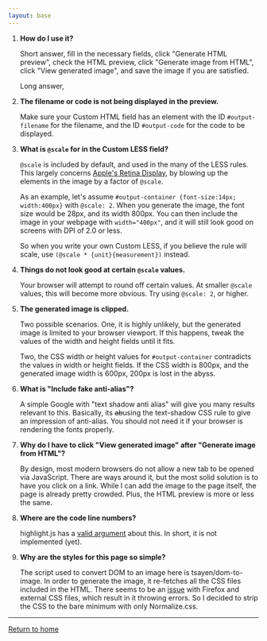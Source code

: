 ```yaml
---
layout: base
---
```


1. **How do I use it?**
   
   Short answer, fill in the necessary fields, click "Generate HTML preview", check the HTML preview, click "Generate image from HTML", click "View generated image", and save the image if you are satisfied.
   
   Long answer, 

1. **The filename or code is not being displayed in the preview.**
   
   Make sure your Custom HTML field has an element with the ID `#output-filename` for the filename, and the ID `#output-code` for the code to be displayed.

1. **What is `@scale` for in the Custom LESS field?**
   
   `@scale` is included by default, and used in the many of the LESS rules. This largely concerns [Apple's Retina Display](https://en.wikipedia.org/wiki/Retina_Display), by blowing up the elements in the image by a factor of `@scale`.
   
   As an example, let's assume `#output-container {font-size:14px; width:400px}` with `@scale: 2`. When you generate the image, the font size would be 28px, and its width 800px. You can then include the image in your webpage with `width="400px"`, and it will still look good on screens with DPI of 2.0 or less.
   
   So when you write your own Custom LESS, if you believe the rule will scale, use `(@scale * {unit}{measurement})` instead.

1. **Things do not look good at certain `@scale` values.**
   
   Your browser will attempt to round off certain values. At smaller `@scale` values, this will become more obvious. Try using `@scale: 2`, or higher.

1. **The generated image is clipped.**
   
   Two possible scenarios. One, it is highly unlikely, but the generated image is limited to your browser viewport. If this happens, tweak the values of the width and height fields until it fits.
   
   Two, the CSS width or height values for `#output-container` contradicts the values in width or height fields. If the CSS width is 800px, and the generated image width is 600px, 200px is lost in the abyss.

1. **What is "Include fake anti-alias"?**
   
   A simple Google with "text shadow anti alias" will give you many results relevant to this. Basically, its <strike>ab</strike>using the text-shadow CSS rule to give an impression of anti-alias. You should not need it if your browser is rendering the fonts properly.

1. **Why do I have to click "View generated image" after "Generate image from HTML"?**
   
   By design, most modern browsers do not allow a new tab to be opened via JavaScript. There are ways around it, but the most solid solution is to have you click on a link. While I can add the image to the page itself, the page is already pretty crowded. Plus, the HTML preview is more or less the same.

1. **Where are the code line numbers?**
   
   highlight.js has a [valid argument](http://highlightjs.readthedocs.io/en/latest/line-numbers.html) about this. In short, it is not implemented (yet).

1. **Why are the styles for this page so simple?**
   
   The script used to convert DOM to an image here is tsayen/dom-to-image. In order to generate the image, it re-fetches all the CSS files included in the HTML. There seems to be an [issue](https://github.com/tsayen/dom-to-image/issues/13) with Firefox and external CSS files, which result in it throwing errors. So I decided to strip the CSS to the bare minimum with only Normalize.css.

<!-- 1. **question**
   
   answer -->

---

[Return to home](./index.html)
